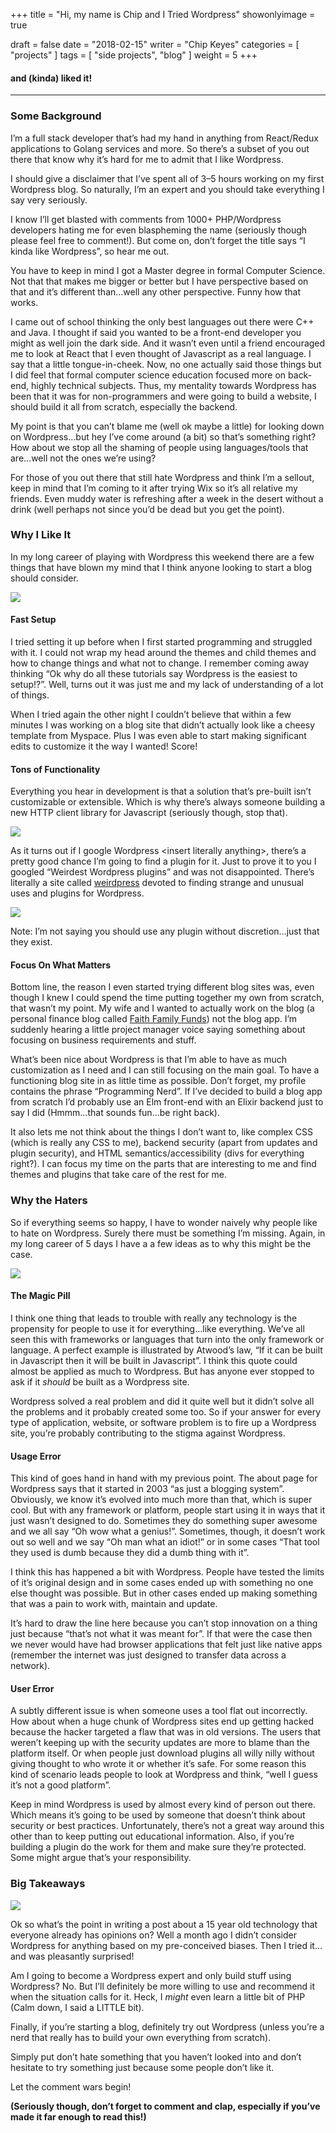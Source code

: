 +++
title = "Hi, my name is Chip and I Tried Wordpress"
showonlyimage = true

draft = false
date = "2018-02-15"
writer = "Chip Keyes"
categories = [ "projects" ]
tags = [ "side projects", "blog" ]
weight = 5
+++

#### and (kinda) liked it!

***
### Some Background

I’m a full stack developer that’s had my hand in anything from React/Redux applications to Golang services and more. So there’s a subset of you out there that know why it’s hard for me to admit that I like Wordpress.

I should give a disclaimer that I’ve spent all of 3–5 hours working on my first Wordpress blog. So naturally, I’m an expert and you should take everything I say very seriously.

I know I’ll get blasted with comments from 1000+ PHP/Wordpress developers hating me for even blaspheming the name (seriously though please feel free to comment!). But come on, don’t forget the title says “I kinda like Wordpress”, so hear me out.

You have to keep in mind I got a Master degree in formal Computer Science. Not that that makes me bigger or better but I have perspective based on that and it’s different than…well any other perspective. Funny how that works.

I came out of school thinking the only best languages out there were C++ and Java. I thought if said you wanted to be a front-end developer you might as well join the dark side. And it wasn’t even until a friend encouraged me to look at React that I even thought of Javascript as a real language. I say that a little tongue-in-cheek. Now, no one actually said those things but I did feel that formal computer science education focused more on back-end, highly technical subjects. Thus, my mentality towards Wordpress has been that it was for non-programmers and were going to build a website, I should build it all from scratch, especially the backend.

My point is that you can’t blame me (well ok maybe a little) for looking down on Wordpress…but hey I’ve come around (a bit) so that’s something right? How about we stop all the shaming of people using languages/tools that are…well not the ones we’re using?

For those of you out there that still hate Wordpress and think I’m a sellout, keep in mind that I’m coming to it after trying Wix so it’s all relative my friends. Even muddy water is refreshing after a week in the desert without a drink (well perhaps not since you’d be dead but you get the point).

### Why I Like It

In my long career of playing with Wordpress this weekend there are a few things that have blown my mind that I think anyone looking to start a blog should consider.

![](images/shame.gif)

#### Fast Setup

I tried setting it up before when I first started programming and struggled with it. I could not wrap my head around the themes and child themes and how to change things and what not to change. I remember coming away thinking “Ok why do all these tutorials say Wordpress is the easiest to setup!?”. Well, turns out it was just me and my lack of understanding of a lot of things.

When I tried again the other night I couldn’t believe that within a few minutes I was working on a blog site that didn’t actually look like a cheesy template from Myspace. Plus I was even able to start making significant edits to customize it the way I wanted! Score!

#### Tons of Functionality

Everything you hear in development is that a solution that’s pre-built isn’t customizable or extensible. Which is why there’s always someone building a new HTTP client library for Javascript (seriously though, stop that).

![](images/mindblown.gif)


As it turns out if I google Wordpress \<insert literally anything\>, there’s a pretty good chance I’m going to find a plugin for it. Just to prove it to you I googled “Weirdest Wordpress plugins” and was not disappointed. There’s literally a site called [weirdpress](https://weirdpress.org/) devoted to finding strange and unusual uses and plugins for Wordpress.

![](images/literally.gif)

Note: I’m not saying you should use any plugin without discretion…just that they exist.

#### Focus On What Matters

Bottom line, the reason I even started trying different blog sites was, even though I knew I could spend the time putting together my own from scratch, that wasn’t my point. My wife and I wanted to actually work on the blog (a personal finance blog called [Faith Family Funds](https://www.faithfamilyfunds.com)) not the blog app. I’m suddenly hearing a little project manager voice saying something about focusing on business requirements and stuff.

What’s been nice about Wordpress is that I’m able to have as much customization as I need and I can still focusing on the main goal. To have a functioning blog site in as little time as possible. Don’t forget, my profile contains the phrase “Programming Nerd”. If I’ve decided to build a blog app from scratch I’d probably use an Elm front-end with an Elixir backend just to say I did (Hmmm…that sounds fun…be right back).

It also lets me not think about the things I don’t want to, like complex CSS (which is really any CSS to me), backend security (apart from updates and plugin security), and HTML semantics/accessibility (divs for everything right?). I can focus my time on the parts that are interesting to me and find themes and plugins that take care of the rest for me.

### Why the Haters

So if everything seems so happy, I have to wonder naively why people like to hate on Wordpress. Surely there must be something I’m missing. Again, in my long career of 5 days I have a a few ideas as to why this might be the case.

![](images/haters.gif)

#### The Magic Pill

I think one thing that leads to trouble with really any technology is the propensity for people to use it for everything…like everything. We’ve all seen this with frameworks or languages that turn into the only framework or language. A perfect example is illustrated by Atwood’s law, “If it can be built in Javascript then it will be built in Javascript”. I think this quote could almost be applied as much to Wordpress. But has anyone ever stopped to ask if it _should_ be built as a Wordpress site.

Wordpress solved a real problem and did it quite well but it didn’t solve all the problems and it probably created some too. So if your answer for every type of application, website, or software problem is to fire up a Wordpress site, you’re probably contributing to the stigma against Wordpress.

#### Usage Error

This kind of goes hand in hand with my previous point. The about page for Wordpress says that it started in 2003 “as just a blogging system”. Obviously, we know it’s evolved into much more than that, which is super cool. But with any framework or platform, people start using it in ways that it just wasn’t designed to do. Sometimes they do something super awesome and we all say “Oh wow what a genius!”. Sometimes, though, it doesn’t work out so well and we say “Oh man what an idiot!” or in some cases “That tool they used is dumb because they did a dumb thing with it”.

I think this has happened a bit with Wordpress. People have tested the limits of it’s original design and in some cases ended up with something no one else thought was possible. But in other cases ended up making something that was a pain to work with, maintain and update.

It’s hard to draw the line here because you can’t stop innovation on a thing just because “that’s not what it was meant for”. If that were the case then we never would have had browser applications that felt just like native apps (remember the internet was just designed to transfer data across a network).

#### User Error

A subtly different issue is when someone uses a tool flat out incorrectly. How about when a huge chunk of Wordpress sites end up getting hacked because the hacker targeted a flaw that was in old versions. The users that weren’t keeping up with the security updates are more to blame than the platform itself. Or when people just download plugins all willy nilly without giving thought to who wrote it or whether it’s safe. For some reason this kind of scenario leads people to look at Wordpress and think, “well I guess it’s not a good platform”.

Keep in mind Wordpress is used by almost every kind of person out there. Which means it’s going to be used by someone that doesn’t think about security or best practices. Unfortunately, there’s not a great way around this other than to keep putting out educational information. Also, if you’re building a plugin do the work for them and make sure they’re protected. Some might argue that’s your responsibility.

### Big Takeaways

![](images/whats-your-point.gif)

Ok so what’s the point in writing a post about a 15 year old technology that everyone already has opinions on? Well a month ago I didn’t consider Wordpress for anything based on my pre-conceived biases. Then I tried it…and was pleasantly surprised!

Am I going to become a Wordpress expert and only build stuff using Wordpress? No. But I’ll definitely be more willing to use and recommend it when the situation calls for it. Heck, I _might_ even learn a little bit of PHP (Calm down, I said a LITTLE bit).

Finally, if you’re starting a blog, definitely try out Wordpress (unless you’re a nerd that really has to build your own everything from scratch).

Simply put don’t hate something that you haven’t looked into and don’t hesitate to try something just because some people don’t like it.

Let the comment wars begin!

**(Seriously though, don’t forget to comment and clap, especially if you’ve made it far enough to read this!)**
